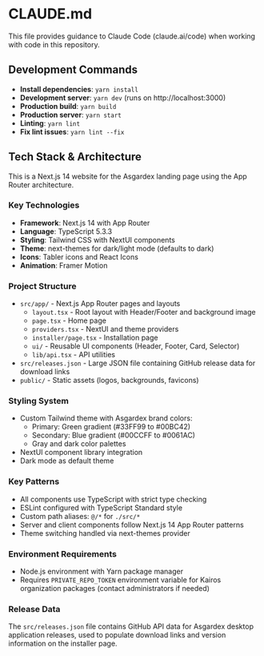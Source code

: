 # CLAUDE.md

This file provides guidance to Claude Code (claude.ai/code) when working with code in this repository.

## Development Commands

- **Install dependencies**: `yarn install`
- **Development server**: `yarn dev` (runs on http://localhost:3000)
- **Production build**: `yarn build`
- **Production server**: `yarn start`
- **Linting**: `yarn lint`
- **Fix lint issues**: `yarn lint --fix`

## Tech Stack & Architecture

This is a Next.js 14 website for the Asgardex landing page using the App Router architecture.

### Key Technologies
- **Framework**: Next.js 14 with App Router
- **Language**: TypeScript 5.3.3
- **Styling**: Tailwind CSS with NextUI components
- **Theme**: next-themes for dark/light mode (defaults to dark)
- **Icons**: Tabler icons and React Icons
- **Animation**: Framer Motion

### Project Structure
- `src/app/` - Next.js App Router pages and layouts
  - `layout.tsx` - Root layout with Header/Footer and background image
  - `page.tsx` - Home page
  - `providers.tsx` - NextUI and theme providers
  - `installer/page.tsx` - Installation page
  - `ui/` - Reusable UI components (Header, Footer, Card, Selector)
  - `lib/api.tsx` - API utilities
- `src/releases.json` - Large JSON file containing GitHub release data for download links
- `public/` - Static assets (logos, backgrounds, favicons)

### Styling System
- Custom Tailwind theme with Asgardex brand colors:
  - Primary: Green gradient (#33FF99 to #00BC42)
  - Secondary: Blue gradient (#00CCFF to #0061AC)
  - Gray and dark color palettes
- NextUI component library integration
- Dark mode as default theme

### Key Patterns
- All components use TypeScript with strict type checking
- ESLint configured with TypeScript Standard style
- Custom path aliases: `@/*` for `./src/*`
- Server and client components follow Next.js 14 App Router patterns
- Theme switching handled via next-themes provider

### Environment Requirements
- Node.js environment with Yarn package manager
- Requires `PRIVATE_REPO_TOKEN` environment variable for Kairos organization packages (contact administrators if needed)

### Release Data
The `src/releases.json` file contains GitHub API data for Asgardex desktop application releases, used to populate download links and version information on the installer page.